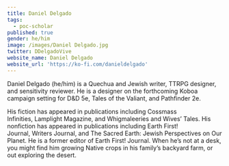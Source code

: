 ```yaml
---
title: Daniel Delgado
tags:
  - poc-scholar
published: true
gender: he/him
image: /images/Daniel Delgado.jpg
twitter: DDelgadoVive
website_name: Daniel Delgado
website_url: 'https://ko-fi.com/danieldelgado'
---
```


Daniel Delgado (he/him) is a Quechua and Jewish writer, TTRPG designer, and sensitivity reviewer. He is a designer on the forthcoming Koboa campaign setting for D\&D 5e, Tales of the Valiant, and Pathfinder 2e.

His fiction has appeared in publications including Cossmass Infinities, Lamplight Magazine, and Whigmaleeries and Wives’ Tales. His nonfiction has appeared in publications including Earth First! Journal, Writers Journal, and The Sacred Earth: Jewish Perspectives on Our Planet. He is a former editor of Earth First! Journal. When he’s not at a desk, you might find him growing Native crops in his family’s backyard farm, or out exploring the desert.
